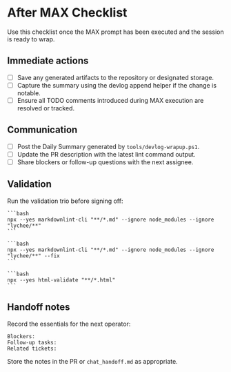 # After MAX Checklist

Use this checklist once the MAX prompt has been executed and the session is ready to wrap.

## Immediate actions

- [ ] Save any generated artifacts to the repository or designated storage.
- [ ] Capture the summary using the devlog append helper if the change is notable.
- [ ] Ensure all TODO comments introduced during MAX execution are resolved or tracked.

## Communication

- [ ] Post the Daily Summary generated by `tools/devlog-wrapup.ps1`.
- [ ] Update the PR description with the latest lint command output.
- [ ] Share blockers or follow-up questions with the next assignee.

## Validation

Run the validation trio before signing off:

    ```bash
    npx --yes markdownlint-cli "**/*.md" --ignore node_modules --ignore "lychee/**"
    ```

    ```bash
    npx --yes markdownlint-cli "**/*.md" --ignore node_modules --ignore "lychee/**" --fix
    ```

    ```bash
    npx --yes html-validate "**/*.html"
    ```

## Handoff notes

Record the essentials for the next operator:

    Blockers:
    Follow-up tasks:
    Related tickets:

Store the notes in the PR or `chat_handoff.md` as appropriate.
